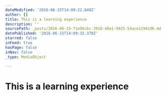 ```yaml
---
dateModified: '2016-06-15T14:09:22.848Z'
author: []
title: This is a learning experience
description: ''
sourcePath: _posts/2016-06-15-f1e96cbc-3918-40a1-9925-54ace11941d6.md
datePublished: '2016-06-15T14:09:32.370Z'
starred: false
inFeed: true
hasPage: false
inNav: false
_type: MediaObject

---
```

# This is a learning experience